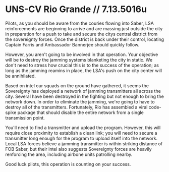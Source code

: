 # UNS-CV Rio Grande // 7.13.5016u

Pilots, as you should be aware from the couries flowing into Saber, LSA reinforcements are beginning to arrive and are massing just outside the city in preparation for a push to take and secure the citys central district from the sovereignty forces. Once the district is back under their control, locating Captain Farris and Ambassador Bannerjee should quickly follow.

However, you aren't going to be involved in that operation. Your objective will be to destroy the jamming systems blanketing the city in static. We don't need to stress how crucial this is to the success of the operation; as long as the jamming reamins in place, the LSA's push on the city center will be annihilated. 

Based on intel our squads on the ground have gathered, it seems the Sovereignty has deployed a network of jamming transmitters all across the city. Several have been destroyed in the fighting but not enough to bring the network down. In order to eliminate the jamming, we're going to have to destroy all of the transmitters. Fortunately, Rio has assembled a viral code-spike package that should disable the entire network from a single transmission point.

You'll need to find a transmitter and upload the program. However, this will require close proximity to establish a clean link; you will need to secure a transmitter long enough for the program to upload itself into the network. Local LSA forces believe a jamming transmitter is within striking distance of FOB Saber, but their intel also suggests Sovereignty forces are heavily renforcing the area, including airbone units patrolling nearby.

Good luck pilots, this operation is counting on your success. 